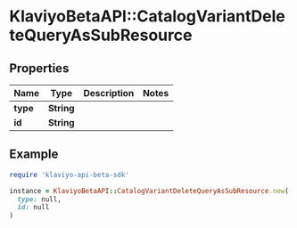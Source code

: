 # KlaviyoBetaAPI::CatalogVariantDeleteQueryAsSubResource

## Properties

| Name | Type | Description | Notes |
| ---- | ---- | ----------- | ----- |
| **type** | **String** |  |  |
| **id** | **String** |  |  |

## Example

```ruby
require 'klaviyo-api-beta-sdk'

instance = KlaviyoBetaAPI::CatalogVariantDeleteQueryAsSubResource.new(
  type: null,
  id: null
)
```


